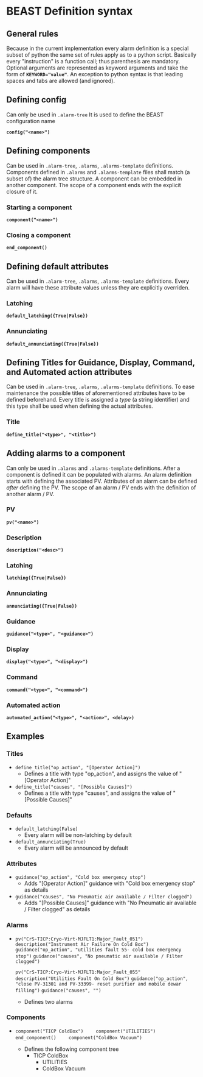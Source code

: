 # BEAST Definition syntax

## General rules

Because in the current implementation every alarm definition is a special subset of python the same set of rules apply as to a python script. Basically every "instruction" is a function call; thus parenthesis are mandatory. Optional arguments are represented as keyword arguments and take the form of **`KEYWORD="value"`**. An exception to python syntax is that leading spaces and tabs are allowed (and ignored).

## Defining config

Can only be used in `.alarm-tree`
It is used to define the BEAST configuration name

**`config("<name>")`**

## Defining components

Can be used in `.alarm-tree`, `.alarms`, `.alarms-template` definitions.
Components defined in `.alarms` and `.alarms-template` files shall match (a subset of) the alarm tree structure.
A component can be embedded in another component. The scope of a component ends with the explicit closure of it.

### Starting a component

**`component("<name>")`**

### Closing a component

**`end_component()`**

## Defining default attributes

Can be used in `.alarm-tree`, `.alarms`, `.alarms-template` definitions.
Every alarm will have these attribute values unless they are explicitly overriden.

### Latching

**`default_latching({True|False})`**

### Annunciating

**`default_annunciating({True|False})`**

## Defining Titles for Guidance, Display, Command, and Automated action attributes

Can be used in `.alarm-tree`, `.alarms`, `.alarms-template` definitions.
To ease maintenance the possible titles of aforementioned attributes have to be defined beforehand. Every title is assigned a _type_ (a string identifier) and this type shall be used when defining the actual attributes.

### Title

**`define_title("<type>", "<title>")`**

## Adding alarms to a component

Can only be used in `.alarms` and `.alarms-template` definitions.
After a component is defined it can be populated with alarms. An alarm definition starts with defining the associated PV. Attributes of an alarm can be defined *after* defining the PV. The scope of an alarm / PV ends with the definition of another alarm / PV.

### PV

**`pv("<name>")`**

### Description

**`description("<desc>")`**

### Latching

**`latching({True|False})`**

### Annunciating

**`annunciating({True|False})`**

### Guidance

**`guidance("<type>", "<guidance>")`**

### Display

**`display("<type>", "<display>")`**

### Command

**`command("<type>", "<command>")`**

### Automated action

**`automated_action("<type>", "<action>", <delay>)`**

## Examples

### Titles

*   `define_title("op_action", "[Operator Action]")`
    *   Defines a title with type "op_action", and assigns the value of "[Operator Action]"
*   `define_title("causes", "[Possible Causes]")`
    *   Defines a title with type "causes", and assigns the value of "[Possible Causes]"

### Defaults

*   `default_latching(False)`
    *   Every alarm will be non-latching by default
*   `default_annunciating(True)`
    *   Every alarm will be announced by default

### Attributes

*   `guidance("op_action", "Cold box emergency stop")`
    *   Adds "[Operator Action]" guidance with "Cold box emergency stop" as details
*   `guidance("causes", "No Pneumatic air available / Filter clogged")`
    *   Adds "[Possible Causes]" guidance with "No Pneumatic air available / Filter clogged" as details

### Alarms

*   `pv("CrS-TICP:Cryo-Virt-MJFLT1:Major_Fault_051")`
    `description("Instrument Air Failure On Cold Box")`
    `guidance("op_action", "utilities fault 55- cold box emergency stop")`
    `guidance("causes", "No pneumatic air available / Filter clogged")`

    `pv("CrS-TICP:Cryo-Virt-MJFLT1:Major_Fault_055"`
    `description("Utilities Fault On Cold Box")`
    `guidance("op_action", "close PV-31301 and PV-33399- reset purifier and mobile dewar filling")`
    `guidance("causes", "")`

    *   Defines two alarms

### Components

*   `component("TICP ColdBox")`
    `    component("UTILITIES")`
    `    end_component()`
    `    component("ColdBox Vacuum")`

    *    Defines the following component tree
         *   TICP ColdBox
             *   UTILITIES
             *   ColdBox Vacuum

